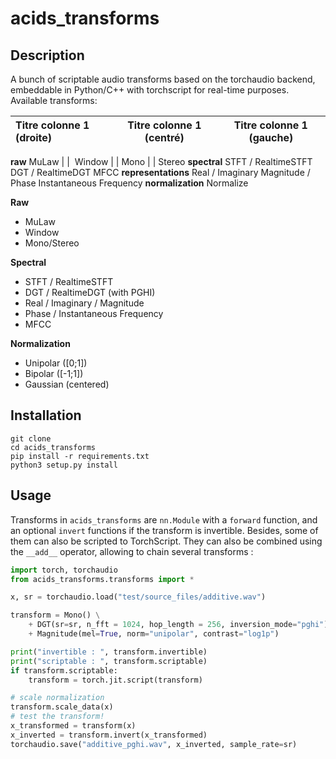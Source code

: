 # acids_transforms

## Description
A bunch of scriptable audio transforms based on the torchaudio backend, embeddable in Python/C++ with torchscript for real-time purposes.
Available transforms:


Titre colonne 1 (droite) | Titre colonne 1 (centré) | Titre colonne 1 (gauche)
 :--- | :---: | :---: 
**raw**
MuLaw | | 
Window | |
Mono | | 
Stereo
**spectral**
STFT / RealtimeSTFT
DGT / RealtimeDGT
MFCC
**representations**
Real / Imaginary
Magnitude / Phase
Instantaneous Frequency
**normalization**
Normalize

**Raw**
- MuLaw
- Window
- Mono/Stereo

**Spectral**
- STFT / RealtimeSTFT
- DGT / RealtimeDGT (with PGHI)
- Real / Imaginary / Magnitude 
- Phase / Instantaneous Frequency
- MFCC

**Normalization**
- Unipolar ([0;1])
- Bipolar ([-1;1])
- Gaussian (centered)


## Installation
```
git clone 
cd acids_transforms
pip install -r requirements.txt
python3 setup.py install
```

## Usage
Transforms in `acids_transforms` are `nn.Module` with a `forward` function, and an optional `invert` functions if the transform is invertible. Besides, some of them can also be scripted to TorchScript. They can also be combined using the `__add__` operator, allowing to chain several transforms : 


```python
import torch, torchaudio
from acids_transforms.transforms import *

x, sr = torchaudio.load("test/source_files/additive.wav")

transform = Mono() \
    + DGT(sr=sr, n_fft = 1024, hop_length = 256, inversion_mode="pghi") \
    + Magnitude(mel=True, norm="unipolar", contrast="log1p")

print("invertible : ", transform.invertible)
print("scriptable : ", transform.scriptable)
if transform.scriptable:
    transform = torch.jit.script(transform)

# scale normalization
transform.scale_data(x)
# test the transform!
x_transformed = transform(x)
x_inverted = transform.invert(x_transformed)
torchaudio.save("additive_pghi.wav", x_inverted, sample_rate=sr)
```